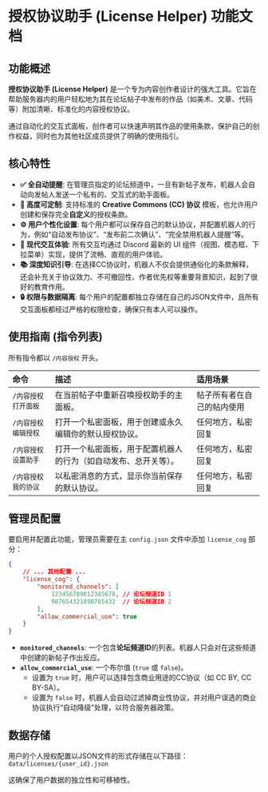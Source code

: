 # 授权协议助手 (License Helper) 功能文档

## 功能概述

**授权协议助手 (License Helper)** 是一个专为内容创作者设计的强大工具。它旨在帮助服务器内的用户轻松地为其在论坛帖子中发布的作品（如美术、文章、代码等）附加清晰、标准化的内容授权协议。

通过自动化的交互式面板，创作者可以快速声明其作品的使用条款，保护自己的创作权益，同时也为其他社区成员提供了明确的使用指引。

## 核心特性

-   **✅ 全自动提醒**: 在管理员指定的论坛频道中，一旦有新帖子发布，机器人会自动向发帖人发送一个私有的、交互式的助手面板。
-   **🎨 高度可定制**: 支持标准的 **Creative Commons (CC) 协议** 模板，也允许用户创建和保存完全**自定义**的授权条款。
-   **⚙️ 用户个性化设置**: 每个用户都可以保存自己的默认协议，并配置机器人的行为，例如“自动发布协议”、“发布前二次确认”、“完全禁用机器人提醒”等。
-   **🤝 现代交互体验**: 所有交互均通过 Discord 最新的 UI 组件（视图、模态框、下拉菜单）实现，提供了流畅、直观的用户体验。
-   **📚 深度知识引导**: 在选择CC协议时，机器人不仅会提供通俗化的条款解释，还会补充关于协议效力、不可撤回性、作者优先权等重要背景知识，起到了很好的教育作用。
-   **🔒 权限与数据隔离**: 每个用户的配置都独立存储在自己的JSON文件中，且所有交互面板都经过严格的权限检查，确保只有本人可以操作。

## 使用指南 (指令列表)

所有指令都以 `/内容授权` 开头。

| 命令                               | 描述                                                               | 适用场景                     |
| :--------------------------------- | :----------------------------------------------------------------- | :--------------------------- |
| `/内容授权 打开面板`               | 在当前帖子中重新召唤授权助手的主面板。                             | 帖子所有者在自己的帖内使用   |
| `/内容授权 编辑授权`               | 打开一个私密面板，用于创建或永久编辑你的默认授权协议。             | 任何地方，私密回复           |
| `/内容授权 设置助手`               | 打开一个私密面板，用于配置机器人的行为（如自动发布、总开关等）。   | 任何地方，私密回复           |
| `/内容授权 我的协议`               | 以私密消息的方式，显示你当前保存的默认协议。                       | 任何地方，私密回复           |

## 管理员配置

要启用并配置此功能，管理员需要在主 `config.json` 文件中添加 `license_cog` 部分：

```json
{
    // ... 其他配置 ...
    "license_cog": {
        "monitored_channels": [
            123456789012345678, // 论坛频道ID 1
            987654321098765432  // 论坛频道ID 2
        ],
        "allow_commercial_use": true
    }
}
```

-   **`monitored_channels`**: 一个包含**论坛频道ID**的列表。机器人只会对在这些频道中创建的新帖子作出反应。
-   **`allow_commercial_use`**: 一个布尔值 (`true` 或 `false`)。
    -   设置为 `true` 时，用户可以选择包含商业用途的CC协议（如 CC BY, CC BY-SA）。
    -   设置为 `false` 时，机器人会自动过滤掉商业性协议，并对用户误选的商业协议执行“自动降级”处理，以符合服务器政策。

## 数据存储

用户的个人授权配置以JSON文件的形式存储在以下路径：
`data/licenses/{user_id}.json`

这确保了用户数据的独立性和可移植性。